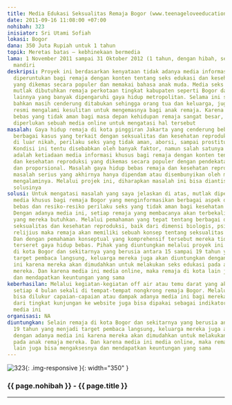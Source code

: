 ```yaml
---
title: Media Edukasi Seksualitas Remaja Bogor (www.teenageloveeducation.com)
date: 2011-09-16 11:08:00 +07:00
nohibah: 323
inisiator: Sri Utami Sofiah
lokasi: Bogor
dana: 350 Juta Rupiah untuk 1 tahun
topik: Meretas batas – kebhinekaan bermedia
lama: 1 November 2011 sampai 31 Oktober 2012 (1 tahun, dengan hibah, selanjutnya secara
  mandiri
deskripsi: Proyek ini berdasarkan kenyataan tidak adanya media informasi yang khusus
  diperuntukan bagi remaja dengan konten tentang seks edukasi dan kesehatan reproduksi
  yang dikemas secara populer dan memakai bahasa anak muda. Media seks edukasi populer
  mutlak dibutuhkan remaja perkotaan tingkat kabupaten seperti Bogor dan kota-kota
  lainnya yang banyak dipengaruhi gaya hidup metropolitan. Selama ini seks edukasi
  bahkan masih cenderung ditabukan sehingga orang tua dan keluarga, juga lembaga pendidikan
  resmi mengalami kesulitan untuk mengemasnya bagi anak remaja. Karena dampak seks
  bebas yang tidak aman bagi masa depan kehidupan remaja sangat besar, maka sangat
  diperlukan sebuah media online untuk mengatasi hal tersebut
masalah: Gaya hidup remaja di kota pinggiran Jakarta yang cenderung bebas kerap memunculkan
  berbagai kasus yang terkait dengan seksualitas dan kesehatan reproduksi. Kehamilan
  di luar nikah, perilaku seks yang tidak aman, aborsi, sampai prostitusi remaja.
  Kondisi ini tentu disebabkan oleh banyak faktor, namun salah satunya yang utama
  adalah ketiadaan media informasi khusus bagi remaja dengan konten tentang seks edukasi
  dan kesehatan reproduksi yang dikemas secara populer dengan pendekatan persuasive
  dan proporsional. Masalah gaya hidup bebas remaja dan kesehatan reproduksi ini menjadi
  masalah serius yang akhirnya hanya dipendam atau disembunyikan oleh mereka yang
  mengalaminya. Melalui projek ini, diharapkan masalah ini bisa diantisipasi dan dicarikan
  solusinya
solusi: Untuk mengatasi masalah yang saya jelaskan di atas, mutlak diperlukan sebuah
  media khusus bagi remaja Bogor yang menginformasikan berbagai aspek dari gaya hidup
  bebas dan resiko-resiko perilaku seks yang tidak aman bagi kesehatan reproduksi.
  Dengan adanya media ini, setiap remaja yang membacanya akan terbekali oleh informasi
  yang mereka butuhkan. Melalui pemahaman yang tepat tentang berbagai dimensi dari
  seksualitas dan kesehatan reproduksi, baik dari dimensi biologis, psikologis, sampai
  relijius maka remaja akan memiliki sebuah konsep tentang seksualitas yang menyeluruh.
  Dan dengan pemahaman konseptual yang komprehensif tersebut mereka tidak akan mudah
  terseret gaya hidup bebas. Pihak yang diuntungkan melalui proyek ini selain remaja
  di kota Bogor dan sekitarnya yang berusia antara 15 sampai 19 tahun yang menjadi
  target pembaca langsung, keluarga mereka juga akan diuntungkan dengan adanya media
  ini karena mereka akan dimudahkan untuk melakukan seks edukasi pada anak remaja
  mereka. Dan karena media ini media online, maka remaja di kota lain juga bisa mengaksesnya
  dan mendapatkan keuntungan yang sama
keberhasilan: Melalui kegiatan-kegiatan off air atau temu darat yang akan diadakan
  setiap 4 bulan sekali di tempat-tempat nongkrong remaja Bogor. Melalui acara ini
  bisa dilukur capaian-capaian atau dampak adanya media ini bagi mereka. Selain itu,
  dari tingkat kunjungan ke website juga bisa dipakai sebagai indikator kesuksesan
  media ini
organisasi: NA
diuntungkan: Selain remaja di kota Bogor dan sekitarnya yang berusia antara 15 sampai
  19 tahun yang menjadi target pembaca langsung, keluarga mereka juga akan diuntungkan
  dengan adanya media ini karena mereka akan dimudahkan untuk melakukan seks edukasi
  pada anak remaja mereka. Dan karena media ini media online, maka remaja di kota
  lain juga bisa mengaksesnya dan mendapatkan keuntungan yang sama
---
```


![323](/static/img/hibahcmb/323.png){: .img-responsive }{: width="350" }

### {{ page.nohibah }} - {{ page.title }}

---
